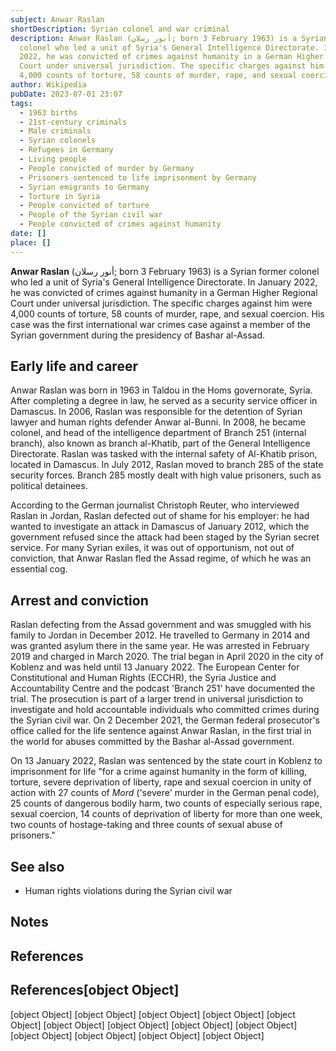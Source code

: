 ```yaml
---
subject: Anwar Raslan
shortDescription: Syrian colonel and war criminal
description: Anwar Raslan (أنور رسلان; born 3 February 1963) is a Syrian former
  colonel who led a unit of Syria's General Intelligence Directorate. In January
  2022, he was convicted of crimes against humanity in a German Higher Regional
  Court under universal jurisdiction. The specific charges against him were
  4,000 counts of torture, 58 counts of murder, rape, and sexual coercion.
author: Wikipedia
pubDate: 2023-07-01 23:07
tags:
  - 1963 births
  - 21st-century criminals
  - Male criminals
  - Syrian colonels
  - Refugees in Germany
  - Living people
  - People convicted of murder by Germany
  - Prisoners sentenced to life imprisonment by Germany
  - Syrian emigrants to Germany
  - Torture in Syria
  - People convicted of torture
  - People of the Syrian civil war
  - People convicted of crimes against humanity
date: []
place: []
---
```


**Anwar Raslan** (أنور رسلان; born 3 February 1963) is a Syrian former colonel who led a unit of Syria's General Intelligence Directorate. In January 2022, he was convicted of crimes against humanity in a German Higher Regional Court under universal jurisdiction. The specific charges against him were 4,000 counts of torture, 58 counts of murder, rape, and sexual coercion. His case was the first international war crimes case against a member of the Syrian government during the presidency of Bashar al-Assad.

## Early life and career
Anwar Raslan was born in 1963 in Taldou in the Homs governorate, Syria. After completing a degree in law, he served as a security service officer in Damascus. In 2006, Raslan was responsible for the detention of Syrian lawyer and human rights defender Anwar al-Bunni. In 2008, he became colonel, and head of the intelligence department of Branch 251 (internal branch), also known as branch al-Khatib, part of the General Intelligence Directorate. Raslan was tasked with the internal safety of Al-Khatib prison, located in Damascus. In July 2012, Raslan moved to branch 285 of the state security forces. Branch 285 mostly dealt with high value prisoners, such as political detainees.

According to the German journalist Christoph Reuter, who interviewed Raslan in Jordan, Raslan defected out of shame for his employer: he had wanted to investigate an attack in Damascus of January 2012, which the government refused since the attack had been staged by the Syrian secret service. For many Syrian exiles, it was out of opportunism, not out of conviction, that Anwar Raslan fled the Assad regime, of which he was an essential cog.

## Arrest and conviction
Raslan defecting from the Assad government and was smuggled with his family to Jordan in December 2012. He travelled to Germany in 2014 and was granted asylum there in the same year. He was arrested in February 2019 and charged in March 2020. The trial began in April 2020 in the city of Koblenz and was held until 13 January 2022. The European Center for Constitutional and Human Rights (ECCHR), the Syria Justice and Accountability Centre and the podcast 'Branch 251' have documented the trial. The prosecution is part of a larger trend in universal jurisdiction to investigate and hold accountable individuals who committed crimes during the Syrian civil war. On 2 December 2021, the German federal prosecutor's office called for the life sentence against Anwar Raslan, in the first trial in the world for abuses committed by the Bashar al-Assad government.

On 13 January 2022, Raslan was sentenced by the state court in Koblenz to imprisonment for life "for a crime against humanity in the form of killing, torture, severe deprivation of liberty, rape and sexual coercion in unity of action with 27 counts of *Mord* ('severe' murder in the German penal code), 25 counts of dangerous bodily harm, two counts of especially serious rape, sexual coercion, 14 counts of deprivation of liberty for more than one week, two counts of hostage-taking and three counts of sexual abuse of prisoners."

## See also
 * Human rights violations during the Syrian civil war


## Notes


## References
## References[object Object]
[object Object]
[object Object]
[object Object]
[object Object]
[object Object]
[object Object]
[object Object]
[object Object]
[object Object]
[object Object]
[object Object]
[object Object]
[object Object]